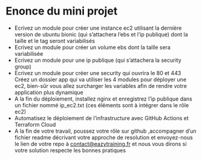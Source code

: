 # Enonce du mini projet 

- Ecrivez un module pour créer une instance ec2 utilisant la dernière version de ubuntu bionic (qui s’attachera l’ebs et l’ip publique) dont la taille et le tag seront variabilisés
- Ecrivez un module pour créer un volume ebs dont la taille sera variabilisée
- Ecrivez un module pour une ip publique (qui s’attachera la security group)
- Ecrivez un module pour créer une security qui ouvrira le 80 et 443
Créez un dossier app qui va utiliser les 4 modules  pour déployer une ec2, bien-sûr vous allez surcharger les variables afin de rendre votre application plus dynamique
- A la fin du déploiement, installez nginx et enregistrez l’ip publique dans un fichier nommé ip_ec2.txt (ces éléments sont à intégrer dans le rôle ec2)
- Automatisez le déploiement de l’infrastructure avec GitHub Actions et Terraform Cloud
- A la fin de votre travail, poussez votre rôle sur github ,accompagner d’un fichier readme décrivant votre approche de resolution et envoyez-nous le lien de votre repo à contact@eazytraining.fr et nous vous dirons si votre solution respecte les bonnes pratiques

